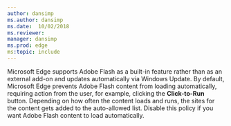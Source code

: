 ```yaml
---
author: dansimp
ms.author: dansimp
ms.date:  10/02/2018
ms.reviewer: 
manager: dansimp
ms.prod: edge
ms:topic: include
---
```


Microsoft Edge supports Adobe Flash as a built-in feature rather than as an external add-on and updates automatically via Windows Update. By default, Microsoft Edge prevents Adobe Flash content from loading automatically, requiring action from the user, for example, clicking the **Click-to-Run** button.  Depending on how often the content loads and runs, the sites for the content gets added to the auto-allowed list. Disable this policy if you want Adobe Flash content to load automatically.

